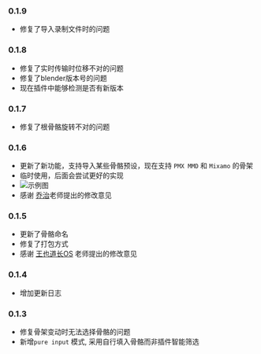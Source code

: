 ### 0.1.9
+ 修复了导入录制文件时的问题
### 0.1.8
+ 修复了实时传输时位移不对的问题
+ 修复了blender版本号的问题
+ 现在插件中能够检测是否有新版本
### 0.1.7
+ 修复了根骨骼旋转不对的问题
### 0.1.6
+ 更新了新功能，支持导入某些骨骼预设，现在支持 ``PMX MMD`` 和 ``Mixamo`` 的骨架
+ 临时使用，后面会尝试更好的实现
+ ![示例图](https://meocap-images.oss-cn-beijing.aliyuncs.com/20250103161647054.png)
+ 感谢 [乔治](https://space.bilibili.com/412411578)老师提出的修改意见
### 0.1.5
+ 更新了骨骼命名
+ 修复了打包方式
+ 感谢 [王也道长OS](https://space.bilibili.com/317042327) 老师提出的修改意见
### 0.1.4
+ 增加更新日志
### 0.1.3
+ 修复骨架变动时无法选择骨骼的问题
+ 新增``pure input`` 模式, 采用自行填入骨骼而非插件智能筛选